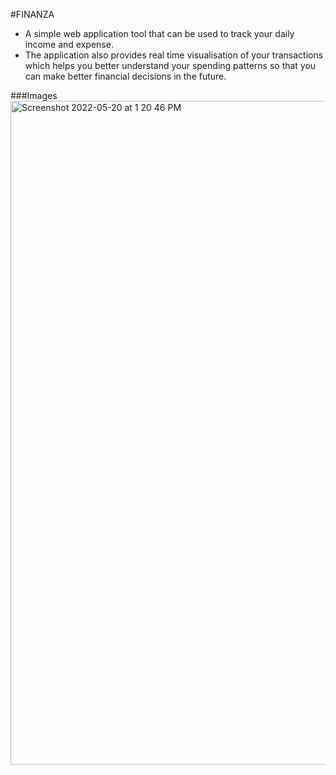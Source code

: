 #FINANZA
- A simple web application tool that can be used to track your daily income and expense.
- The application also provides real time visualisation of your transactions which helps you better understand your spending patterns so that you can make better financial decisions in the future.

###Images
<img width="1062" alt="Screenshot 2022-05-20 at 1 20 46 PM" src="https://user-images.githubusercontent.com/71997088/169482870-4343a170-a02a-4a9d-b10a-830f8218def4.png">
